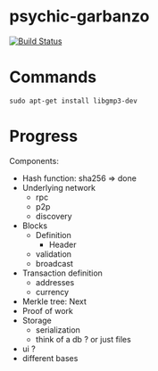 # psychic-garbanzo
[![Build Status](https://travis-ci.com/SweeXordious/psychic-garbanzo.svg?token=z2HQYuqNJFYxRTjxCmyT&branch=master)](https://travis-ci.com/SweeXordious/psychic-garbanzo)
# Commands

`sudo apt-get install libgmp3-dev`

# Progress

Components:
- Hash function: sha256 => done
- Underlying network
    - rpc
    - p2p
    - discovery
- Blocks
    - Definition
        - Header
    - validation
    - broadcast
- Transaction definition
    - addresses
    - currency
- Merkle tree: Next
- Proof of work
- Storage
    - serialization
    - think of a db ? or just files
- ui ?
- different bases

